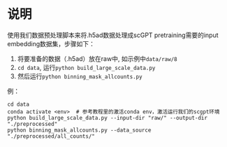 # 说明

使用我们数据预处理脚本来将.h5ad数据处理成scGPT pretraining需要的input embedding数据集，步骤如下：
1. 将要准备的数据（.h5ad）放在raw中, 如示例中`data/raw/8`
2. `cd data`, 运行`python build_large_scale_data.py`
3. 然后运行`python binning_mask_allcounts.py`

例：
```shell
cd data
conda activate <env>  # 参考教程里的激活conda env，激活运行我们的scgpt环境
python build_large_scale_data.py --input-dir "raw/" --output-dir "./preprocessed" 
python binning_mask_allcounts.py --data_source "./preprocessed/all_counts/"
```
